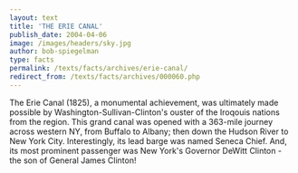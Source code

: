 ```yaml
---
layout: text
title: 'THE ERIE CANAL'
publish_date: 2004-04-06
image: /images/headers/sky.jpg
author: bob-spiegelman
type: facts
permalink: /texts/facts/archives/erie-canal/
redirect_from: /texts/facts/archives/000060.php
---
```

The Erie Canal (1825), a monumental achievement, was ultimately made possible by Washington-Sullivan-Clinton's ouster of the Iroqouis nations from the region. This grand canal was opened with a 363-mile journey across western NY, from Buffalo to Albany; then down the Hudson River to New York City. Interestingly, its lead barge was named Seneca Chief. And, its most prominent passenger was New York's Governor DeWitt Clinton - the son of General James Clinton!
